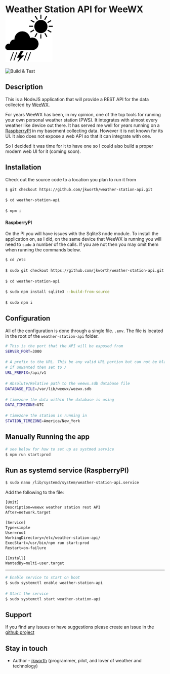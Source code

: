 <h1>
    Weather Station API for WeeWX
    &nbsp;&nbsp;&nbsp;&nbsp; 
    <img src="weather-icon.png" height="150" alt="icon" style="vertical-align: middle">
</h1>

![Build & Test](https://github.com/jkworth/weather-station-api/workflows/Build%20&%20Test/badge.svg?branch=master)

## Description

This is a NodeJS application that will provide a REST API for the data collected by 
[WeeWX](http://www.weewx.com/).

For years WeeWX has been, in my opinion, one of the top tools for running your own
personal weather station (PWS). It integrates with almost every weather like device
out there. It has served me well for years running on a 
[RaspberryPI](https://www.raspberrypi.org/) in my basement collecting data. However
it is not known for its UI. It also does not expose a web API so that it can integrate
with one.

So I decided it was time for it to have one so I could also build a proper modern web
UI for it (coming soon). 

## Installation

Check out the source code to a location you plan to run it from
```bash
$ git checkout https://github.com/jkworth/weather-station-api.git

$ cd weather-station-api

$ npm i
```

#### RaspberryPI

On the PI you will have issues with the Sqlite3 node module. To install the application
on, as I did, on the same device that WeeWX is running you will need to `sudo` a number
of the calls. If you are not then you may omit them when running the commands below.

```bash
$ cd /etc

$ sudo git checkout https://github.com/jkworth/weather-station-api.git

$ cd weather-station-api

$ sudo npm install sqlite3 --build-from-source

$ sudo npm i
```

## Configuration

All of the configuration is done through a single file. `.env`. The file is located
in the root of the `weather-station-api` folder.

```bash
# This is the port that the API will be exposed from 
SERVER_PORT=3000

# A prefix to the URL. This be any valid URL portion but can not be blank.
# if unwanted then set to /
URL_PREFIX=/api/v1

# Absolute/Relative path to the weewx.sdb database file
DATABASE_FILE=/var/lib/weewx/weewx.sdb

# timezone the data within the database is using
DATA_TIMEZONE=UTC

# timezone the station is running in
STATION_TIMEZONE=America/New_York
```

## Manually Running the app

```bash
# see below for how to set up as systmed service
$ npm run start:prod
```

## Run as systemd service (RaspberryPI)
```bash
$ sudo nano /lib/systemd/system/weather-station-api.service
```

Add the following to the file:
```text
[Unit]
Description=weewx weather station rest API
After=network.target

[Service]
Type=simple
User=root
WorkingDirectory=/etc/weather-station-api/
ExecStart=/usr/bin/npm run start:prod
Restart=on-failure

[Install]
WantedBy=multi-user.target
```
---
```bash
# Enable service to start on boot
$ sudo systemctl enable weather-station-api

# Start the service
$ sudo systemctl start weather-station-api
```

## Support

If you find any issues or have suggestions please create an issue in the 
[github project](https://github.com/jkworth/weather-station-api/issues)

## Stay in touch

- Author - [jkworth]() (programmer, pilot, and lover of weather and technology)
